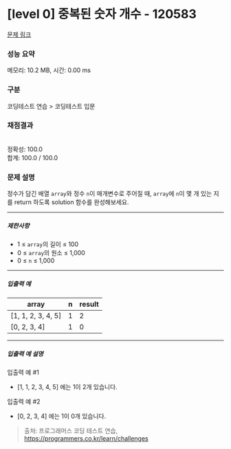 # [level 0] 중복된 숫자 개수 - 120583 

[문제 링크](https://school.programmers.co.kr/learn/courses/30/lessons/120583?language=python3) 

### 성능 요약

메모리: 10.2 MB, 시간: 0.00 ms

### 구분

코딩테스트 연습 > 코딩테스트 입문

### 채점결과

<br/>정확성: 100.0<br/>합계: 100.0 / 100.0

### 문제 설명

<p style="user-select: auto;">정수가 담긴 배열 <code style="user-select: auto;">array</code>와 정수 <code style="user-select: auto;">n</code>이 매개변수로 주어질 때, <code style="user-select: auto;">array</code>에 <code style="user-select: auto;">n</code>이 몇 개 있는 지를 return 하도록 solution 함수를 완성해보세요.</p>

<hr style="user-select: auto;">

<h5 style="user-select: auto;">제한사항</h5>

<ul style="user-select: auto;">
<li style="user-select: auto;">1 ≤ <code style="user-select: auto;">array</code>의 길이 ≤ 100</li>
<li style="user-select: auto;">0 ≤ <code style="user-select: auto;">array</code>의 원소 ≤ 1,000</li>
<li style="user-select: auto;">0 ≤ <code style="user-select: auto;">n</code> ≤ 1,000</li>
</ul>

<hr style="user-select: auto;">

<h5 style="user-select: auto;">입출력 예</h5>
<table class="table" style="user-select: auto;">
        <thead style="user-select: auto;"><tr style="user-select: auto;">
<th style="user-select: auto;">array</th>
<th style="user-select: auto;">n</th>
<th style="user-select: auto;">result</th>
</tr>
</thead>
        <tbody style="user-select: auto;"><tr style="user-select: auto;">
<td style="user-select: auto;">[1, 1, 2, 3, 4, 5]</td>
<td style="user-select: auto;">1</td>
<td style="user-select: auto;">2</td>
</tr>
<tr style="user-select: auto;">
<td style="user-select: auto;">[0, 2, 3, 4]</td>
<td style="user-select: auto;">1</td>
<td style="user-select: auto;">0</td>
</tr>
</tbody>
      </table>
<hr style="user-select: auto;">

<h5 style="user-select: auto;">입출력 예 설명</h5>

<p style="user-select: auto;">입출력 예 #1</p>

<ul style="user-select: auto;">
<li style="user-select: auto;">[1, 1, 2, 3, 4, 5] 에는 1이 2개 있습니다.</li>
</ul>

<p style="user-select: auto;">입출력 예 #2</p>

<ul style="user-select: auto;">
<li style="user-select: auto;">[0, 2, 3, 4] 에는 1이 0개 있습니다.</li>
</ul>


> 출처: 프로그래머스 코딩 테스트 연습, https://programmers.co.kr/learn/challenges